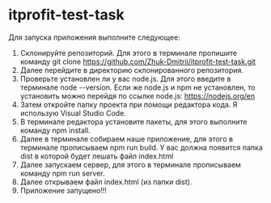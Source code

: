 # itprofit-test-task

Для запуска приложения выполните следующее:
1. Склонируйте репозиторий. Для этого в терминале пропишите команду git clone https://github.com/Zhuk-Dmitrii/itprofit-test-task.git
2. Далее перейдите в директорию склонированного репозитория.
3. Проверьте установлен ли у вас node.js. Для этого введите в терминале node --version.
   Если же node.js и npm не установлен, то установить можно перейдя по ссылке node.js: https://nodejs.org/en  
4. Затем откройте папку проекта при помощи редактора кода. Я использую Visual Studio Code.
5. В терминале редактора установите пакеты, для этого выполните команду npm install.
6. Далее в терминале собираем наше приложение, для этого в терминале прописываем npm run build. У вас должна появится папка dist в которой будет лешать файл index.html
7. Далее запускаем сервер, для этого в терминале прописываем команду npm run server.
8. Далее открываем файл index.html (из папки dist).
9. Приложение запущено!!!
